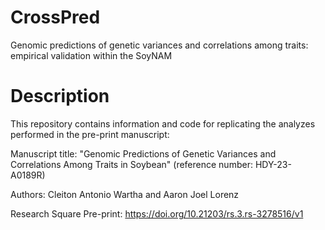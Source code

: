 # CrossPred
 Genomic predictions of genetic variances and correlations among traits: empirical validation within the SoyNAM
# Description
This repository contains information and code for replicating the analyzes performed in the pre-print manuscript:

Manuscript title: "Genomic Predictions of Genetic Variances and Correlations Among Traits in Soybean" (reference number: HDY-23-A0189R)

Authors: Cleiton Antonio Wartha and Aaron Joel Lorenz

Research Square Pre-print: https://doi.org/10.21203/rs.3.rs-3278516/v1
